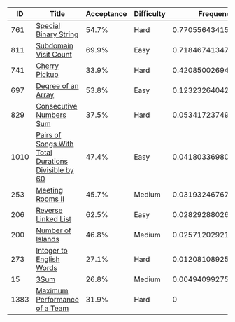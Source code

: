 |ID|Title|Acceptance|Difficulty|Frequency|
|----|-----|----|---|---|
|761|[Special Binary String]( https://leetcode.com/problems/special-binary-string)|54.7%|Hard|0.7705564341555942|
|811|[Subdomain Visit Count]( https://leetcode.com/problems/subdomain-visit-count)|69.9%|Easy|0.7184674134713396|
|741|[Cherry Pickup]( https://leetcode.com/problems/cherry-pickup)|33.9%|Hard|0.42085002694764384|
|697|[Degree of an Array]( https://leetcode.com/problems/degree-of-an-array)|53.8%|Easy|0.12323264042394814|
|829|[Consecutive Numbers Sum]( https://leetcode.com/problems/consecutive-numbers-sum)|37.5%|Hard|0.05341723749698583|
|1010|[Pairs of Songs With Total Durations Divisible by 60]( https://leetcode.com/problems/pairs-of-songs-with-total-durations-divisible-by-60)|47.4%|Easy|0.04180336980436055|
|253|[Meeting Rooms II]( https://leetcode.com/problems/meeting-rooms-ii)|45.7%|Medium|0.03193246767820989|
|206|[Reverse Linked List]( https://leetcode.com/problems/reverse-linked-list)|62.5%|Easy|0.028292880260936595|
|200|[Number of Islands]( https://leetcode.com/problems/number-of-islands)|46.8%|Medium|0.025712029212602353|
|273|[Integer to English Words]( https://leetcode.com/problems/integer-to-english-words)|27.1%|Hard|0.012081089250339716|
|15|[3Sum]( https://leetcode.com/problems/3sum)|26.8%|Medium|0.004940992758742591|
|1383|[Maximum Performance of a Team]( https://leetcode.com/problems/maximum-performance-of-a-team)|31.9%|Hard|0|
